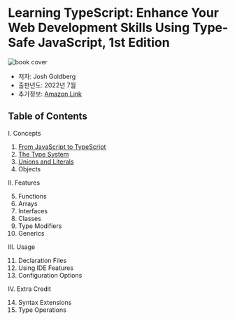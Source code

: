 # Learning TypeScript: Enhance Your Web Development Skills Using Type-Safe JavaScript, 1st Edition

![book cover](https://learning.oreilly.com/library/cover/9781098110321/250w/)

- 저자: Josh Goldberg
- 출판년도: 2022년 7월
- 추가정보: [Amazon Link](https://a.co/d/1JxfUEE)

## Table of Contents

I. Concepts

1. [From JavaScript to TypeScript](1.%20From%20JavaScript%20to%20TypeScript.md)
2. [The Type System](2.%20The%20Type%20System.md)
3. [Unions and Literals](3.%20Unions%20and%20Literals.md)
4. Objects

II. Features

5. Functions
6. Arrays
7. Interfaces
8. Classes
9. Type Modifiers
10. Generics

III. Usage

11. Declaration Files
12. Using IDE Features
13. Configuration Options

IV. Extra Credit

14. Syntax Extensions
15. Type Operations
